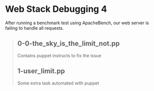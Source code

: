 # Web Stack Debugging 4
After running a benchmark test using ApacheBench, our web server is failing to handle all requests.
> ## 0-0-the_sky_is_the_limit_not.pp 
> Contains puppet instructs to fix the issue
> ## 1-user_limit.pp
> Some extra task automated with puppet
